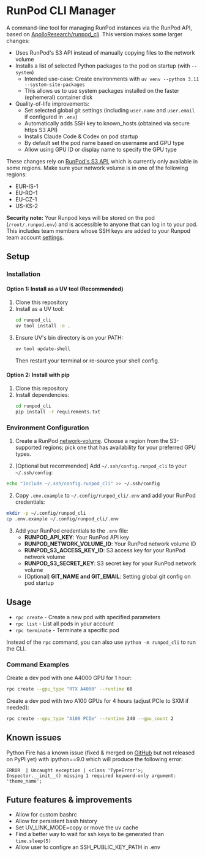 # RunPod CLI Manager

A command-line tool for managing RunPod instances via the RunPod API, based on 
[ApolloResearch/runpod_cli](https://github.com/ApolloResearch/runpod_cli). This
version makes some larger changes:
- Uses RunPod's S3 API instead of manually copying files to the network volume
- Installs a list of selected Python packages to the pod on startup (with `--system`)
  - Intended use-case: Create environments with `uv venv --python 3.11 --system-site-packages`
  - This allows us to use system packages installed on the faster (ephemeral) container disk
- Quality-of-life improvements:
  - Set selected global git settings (including `user.name` and `user.email` if configured in `.env`)
  - Automatically adds SSH key to known_hosts (obtained via secure https S3 API)
  - Installs Claude Code & Codex on pod startup
  - By default set the pod name based on username and GPU type
  - Allow using GPU ID or display name to specify the GPU type

These changes rely on [RunPod's S3 API](https://docs.runpod.io/serverless/storage/s3-api), which is currently only available in some regions. Make sure your network volume is in one of the following regions:
- EUR-IS-1
- EU-RO-1
- EU-CZ-1
- US-KS-2


**Security note:** Your Runpod keys will be stored on the pod (`/root/.runpod.env`) and is accessible to anyone that can log in to your pod. This includes team members whose SSH keys are added to your Runpod team account [settings](https://console.runpod.io/user/settings).

## Setup

### Installation

#### Option 1: Install as a UV tool (Recommended)

1. Clone this repository
2. Install as a UV tool:
   ```bash
   cd runpod_cli
   uv tool install -e .
   ```
3. Ensure UV's bin directory is on your PATH:
   ```bash
   uv tool update-shell
   ```
   Then restart your terminal or re-source your shell config.

#### Option 2: Install with pip

1. Clone this repository
2. Install dependencies:
   ```bash
   cd runpod_cli
   pip install -r requirements.txt
   ```

### Environment Configuration

1. Create a RunPod [network-volume](https://docs.runpod.io/pods/storage/create-network-volumes). Choose a region from the S3-supported regions; pick one that has availability for your preferred GPU types.

2. [Optional but recommended] Add `~/.ssh/config.runpod_cli` to your `~/.ssh/config`:
```bash
echo "Include ~/.ssh/config.runpod_cli" >> ~/.ssh/config
```

2. Copy `.env.example` to `~/.config/runpod_cli/.env` and add your RunPod credentials:
```bash
mkdir -p ~/.config/runpod_cli
cp .env.example ~/.config/runpod_cli/.env
```

3. Add your RunPod credentials to the `.env` file:
   - **RUNPOD_API_KEY**: Your RunPod API key
   - **RUNPOD_NETWORK_VOLUME_ID**: Your RunPod network volume ID
   - **RUNPOD_S3_ACCESS_KEY_ID**: S3 access key for your RunPod network volume
   - **RUNPOD_S3_SECRET_KEY**: S3 secret key for your RunPod network volume
   - [Optional] **GIT_NAME and GIT_EMAIL**: Setting global git config on pod startup

## Usage
* `rpc create` - Create a new pod with specified parameters
* `rpc list` - List all pods in your account
* `rpc terminate` - Terminate a specific pod

Instead of the `rpc` command, you can also use `python -m runpod_cli` to run the CLI.

### Command Examples
Create a dev pod with one A4000 GPU for 1 hour:

```bash
rpc create --gpu_type "RTX A4000" --runtime 60
```

Create a dev pod with two A100 GPUs for 4 hours (adjust PCIe to SXM if needed):
```bash
rpc create --gpu_type "A100 PCIe" --runtime 240 --gpu_count 2
```

## Known issues
Python Fire has a known issue (fixed & merged on [GitHub](https://github.com/google/python-fire/pull/588/files) but not released on PyPI yet)
with ipython==9.0 which will produce the following error:
```
ERROR  | Uncaught exception | <class 'TypeError'>; Inspector.__init__() missing 1 required keyword-only argument: 'theme_name';
```

## Future features & improvements
- Allow for custom bashrc
- Allow for persistent bash history
- Set UV_LINK_MODE=copy or move the uv cache
- Find a better way to wait for ssh keys to be generated than `time.sleep(5)`
- Allow user to configre an SSH_PUBLIC_KEY_PATH in .env
